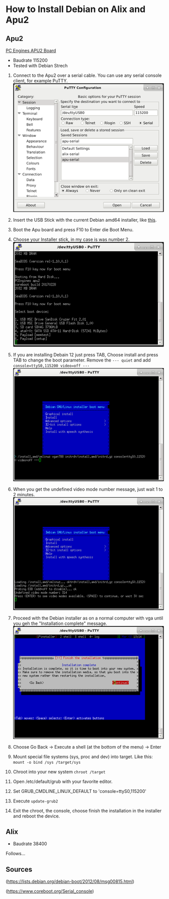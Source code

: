 # How to Install Debian on Alix and Apu2

## Apu2

[PC Engines APU2 Board](https://www.pcengines.ch/apu2.htm)

* Baudrate 115200
* Tested with Debian Strech

1. Connect to the Apu2 over a serial cable. You can use any serial console client, for example PuTTY.
  ![Apu2 PuTTY](img/apu2_putty.png)

1. Insert the USB Stick with the current Debian amd64 installer, like [this](http://mirror.switch.ch/ftp/mirror/debian-cd/current/amd64/iso-cd/debian-9.3.0-amd64-netinst.iso).
1. Boot the Apu board and press F10 to Enter die Boot Menu.
1. Choose your Installer stick, in my case is  was number 2.
  ![Apu2 Boot Menu](img/apu2_boot_menu.png)
1. If you are installing Debain 12 just press TAB, Choose install and press TAB to change the boot parameter. Remove the `--- quiet` and add  `console=ttyS0,115200 video=off ---`
  ![Apu2 Debian Installer Boot Params](img/apu2_boot_params.png)
1. When you get the undefined video mode number message, just wait 1 to 2 minutes.
  ![Apu2 Debian Installer Wait](img/apu2_boot_wait.png)
1. Proceed with the Debian installer as on a normal computer with vga until you geh the "Installation complete" message.
   ![Apu2 Debian Installer Wait](img/apu2_debian_installer_complete.png)
1. Choose Go Back -> Execute a shell (at the bottom of the menu) -> Enter
1. Mount special file systems (sys, proc and dev) into target. Like this: `mount -o bind /sys /target/sys`
1. Chroot into your new system `chroot /target`
1. Open /etc/default/grub with your favorite editor.
1. Set GRUB_CMDLINE_LINUX_DEFAULT to 'console=ttyS0,115200'
1. Execute `update-grub2`
1. Exit the chroot, the console, choose finish the installation in the installer and reboot the device.


## Alix

* Baudrate 38400

Follows...

## Sources
(https://lists.debian.org/debian-boot/2012/08/msg00815.html)

(https://www.coreboot.org/Serial_console)
